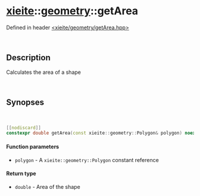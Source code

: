 # [xieite](../xieite.md)\:\:[geometry](../geometry.md)\:\:getArea
Defined in header [<xieite/geometry/getArea.hpp>](../../include/xieite/geometry/getArea.hpp)

&nbsp;

## Description
Calculates the area of a shape

&nbsp;

## Synopses

&nbsp;

```cpp
[[nodiscard]]
constexpr double getArea(const xieite::geometry::Polygon& polygon) noexcept;
```
#### Function parameters
- `polygon` - A `xieite::geometry::Polygon` constant reference
#### Return type
- `double` - Area of the shape
